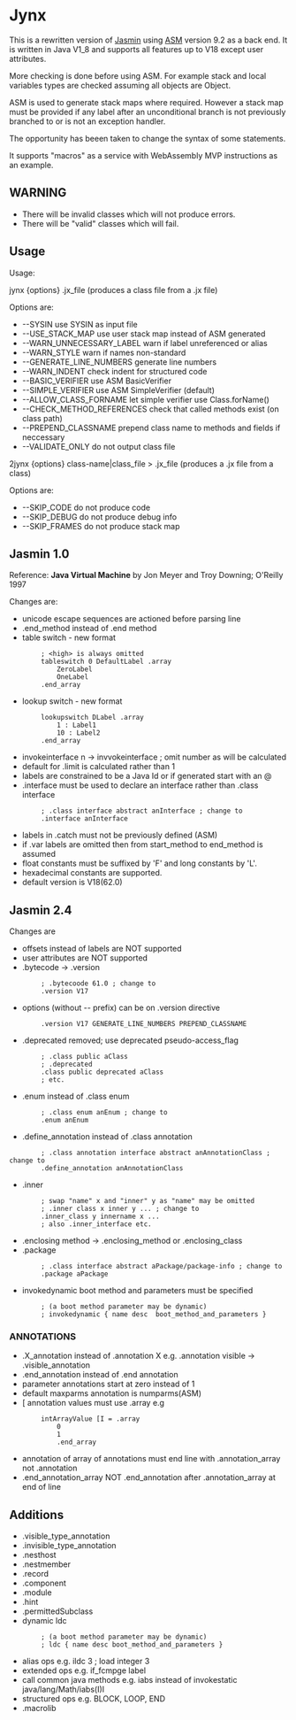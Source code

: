 # Jynx

This is a rewritten version of [Jasmin](https://github.com/davidar/jasmin)
 using [ASM](https://asm.ow2.io) version 9.2 as a back end.
It is written in Java V1_8 and supports all features up to V18 except user attributes.

More checking is done before using ASM. For example
 stack and local variables types are checked assuming
 all objects are Object.

ASM is used to generate stack maps where required. However a stack map
must be provided if any label after an unconditional branch is
not previously branched to or is not an exception handler.

The opportunity has beeen taken to change the syntax of some statements.

It supports "macros" as a service with WebAssembly MVP instructions as an example.

## WARNING

*	There will be invalid classes which will not produce errors.
*	There will be "valid" classes which will fail.

## Usage

Usage:

 jynx {options} .jx_file
   (produces a class file from a .jx file)

Options are:

*	--SYSIN use SYSIN as input file
*	--USE_STACK_MAP use user stack map instead of ASM generated
*	--WARN_UNNECESSARY_LABEL warn if label unreferenced or alias
*	--WARN_STYLE warn if names non-standard
*	--GENERATE_LINE_NUMBERS generate line numbers
*	--WARN_INDENT check indent for structured code
*	--BASIC_VERIFIER use ASM BasicVerifier
*	--SIMPLE_VERIFIER use ASM SimpleVerifier (default)
*	--ALLOW_CLASS_FORNAME let simple verifier use Class.forName()
*	--CHECK_METHOD_REFERENCES check that called methods exist (on class path)
*	--PREPEND_CLASSNAME prepend class name to methods and fields if neccessary
*	--VALIDATE_ONLY do not output class file

 2jynx {options}  class-name|class_file > .jx_file
   (produces a .jx file from a class)

Options are:

*	--SKIP_CODE do not produce code
*	--SKIP_DEBUG do not produce debug info
*	--SKIP_FRAMES do not produce stack map

## Jasmin 1.0

Reference: **Java Virtual Machine** by Jon Meyer and Troy Downing; O'Reilly 1997

Changes are:

*	unicode escape sequences are actioned before parsing line
*	.end_method instead of .end method
*	table switch - new format
```
		; <high> is always omitted
		tableswitch 0 DefaultLabel .array
			ZeroLabel
			OneLabel
		.end_array
```		
*	lookup switch - new format
```
		lookupswitch DLabel .array
			1 : Label1
			10 : Label2
		.end_array
```
*	invokeinterface n -> invvokeinterface ; omit number as will be calculated
*	default for .limit is calculated rather than 1
*	labels are constrained to be a Java Id or if generated start with an @
*	.interface must be used to declare an interface rather than .class interface
```
		; .class interface abstract anInterface ; change to
		.interface anInterface
```
*	labels in .catch must not be previously defined (ASM)
*	if .var labels are omitted then from start_method to end_method is assumed
*	float constants must be suffixed by 'F' and long constants by 'L'.
*	hexadecimal constants are supported.
*	default version is V18(62.0)
  
## Jasmin 2.4

Changes are

*	offsets instead of labels are NOT supported
*	user attributes are NOT supported
*	.bytecode -> .version
```
		; .bytecoode 61.0 ; change to
		.version V17
```
*	options (without -- prefix) can be on .version directive
```
		.version V17 GENERATE_LINE_NUMBERS PREPEND_CLASSNAME
```
*	.deprecated removed; use deprecated pseudo-access_flag
```
		; .class public aClass
		; .deprecated
		.class public deprecated aClass
		; etc.
```
*	.enum instead of .class enum
```
		; .class enum anEnum ; change to
		.enum anEnum
```
*	.define_annotation instead of .class annotation
```
		; .class annotation interface abstract anAnnotationClass ; change to
		.define_annotation anAnnotationClass
```
*	.inner
```
		; swap "name" x and "inner" y as "name" may be omitted
		; .inner class x inner y ... ; change to
		.inner_class y innername x ...
		; also .inner_interface etc.
```
*	.enclosing method -> .enclosing_method or .enclosing_class
*	.package
```
		; .class interface abstract aPackage/package-info ; change to
		.package aPackage
```
*	invokedynamic boot method and parameters must be specified
```
		; (a boot method parameter may be dynamic) 
		; invokedynamic { name desc  boot_method_and_parameters }
```
### ANNOTATIONS

*	.X_annotation instead of .annotation X e.g. .annotation visible -> .visible_annotation
*	.end_annotation instead of .end annotation
*	parameter annotations start at zero instead of 1
*	default maxparms annotation is numparms(ASM)
*	[ annotation values must use .array e.g
```
		intArrayValue [I = .array
			0
			1
    		.end_array
```
*	annotation of array of annotations must end line with .annotation_array not .annotation
*	.end_annotation_array NOT .end_annotation after .annotation_array at end of line


## Additions

*	.visible_type_annotation
*	.invisible_type_annotation
*	.nesthost
*	.nestmember
*	.record
*	.component
*	.module
*	.hint
*	.permittedSubclass
*	dynamic ldc
```
		; (a boot method parameter may be dynamic) 
		; ldc { name desc boot_method_and_parameters } 
```
*	alias ops e.g. ildc 3 ; load integer 3
*	extended ops e.g. if_fcmpge label
*	call common java methods e.g. iabs instead of invokestatic java/lang/Math/iabs(I)I
*	structured ops e.g. BLOCK, LOOP, END
*	.macrolib
